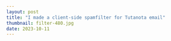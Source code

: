 ```yaml
---
layout: post
title: "I made a client-side spamfilter for Tutanota email"
thumbnail: filter-480.jpg
date: 2023-10-11
---
```


<!-- Photo source: own work -->
